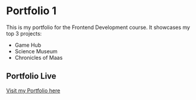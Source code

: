 #  Portfolio 1

This is my portfolio for the Frontend Development course. It showcases my top 3 projects:
-  Game Hub
-  Science Museum
-  Chronicles of Maas

##  Portfolio Live
[Visit my Portfolio here](https://tu-link-netlify.netlify.app)
